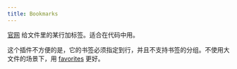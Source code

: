 ```yaml
---
title: Bookmarks
---
```


[官网](https://marketplace.visualstudio.com/items?itemName=alefragnani.Bookmarks)
给文件里的某行加标签。适合在代码中用。

这个插件不方便的是，它的书签必须指定到行，并且不支持书签的分组。不使用大文件的场景下，用 [favorites](../f/favorites.md) 更好。
